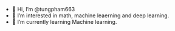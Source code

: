 - 👋 Hi, I’m @tungpham663
- 👀 I’m interested in math, machine leaerning and deep learning.
- 🌱 I’m currently learning Machine learning.


<!---
tungpham663/tungpham663 is a ✨ special ✨ repository because its `README.md` (this file) appears on your GitHub profile.
You can click the Preview link to take a look at your changes.
--->

